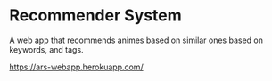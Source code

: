 # Recommender System

A web app that recommends animes based on similar ones based on keywords, and tags.

https://ars-webapp.herokuapp.com/
